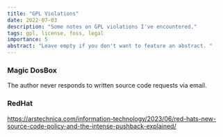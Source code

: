 ```yaml
---
title: "GPL Violations"
date: 2022-07-03
description: "Some notes on GPL violations I've encountered."
tags: gpl, license, foss, legal
importance: 5
abstract: "Leave empty if you don't want to feature an abstract. "
---
```


### Magic DosBox

The author never responds to written source code requests via email.

### RedHat

https://arstechnica.com/information-technology/2023/06/red-hats-new-source-code-policy-and-the-intense-pushback-explained/

